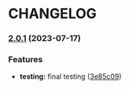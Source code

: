 # CHANGELOG

 ### [2.0.1](https://github.com/arppoision/iitkgp-erp-login-pypi/compare/v2.0.0...v2.0.1) (2023-07-17)


### Features

* **testing:** final testing ([3e85c09](https://github.com/arppoision/iitkgp-erp-login-pypi/commit/3e85c0915f8a02dc459df3b6373f26b9a5240468))
